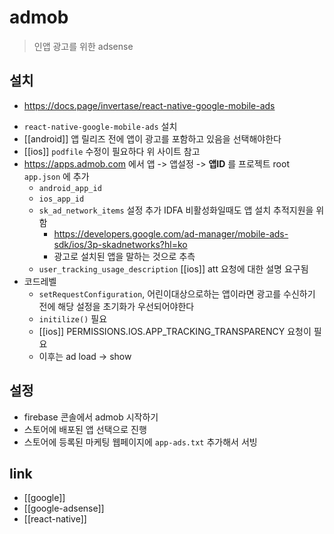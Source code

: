 # admob
> 인앱 광고를 위한 adsense

## 설치
+ https://docs.page/invertase/react-native-google-mobile-ads
- `react-native-google-mobile-ads` 설치
- [[android]] 앱 릴리즈 전에 앱이 광고를 포함하고 있음을 선택해야한다
- [[ios]] `podfile` 수정이 필요하다 위 사이트 참고
- https://apps.admob.com 에서 앱 -> 앱설정 -> **앱ID** 를 프로젝트 root `app.json` 에 추가
  - `android_app_id`
  - `ios_app_id`
  - `sk_ad_network_items` 설정 추가 IDFA 비활성화일때도 앱 설치 추적지원을 위함
    + https://developers.google.com/ad-manager/mobile-ads-sdk/ios/3p-skadnetworks?hl=ko
    - 광고로 설치된 앱을 말하는 것으로 추측
  - `user_tracking_usage_description` [[ios]] att 요청에 대한 설명 요구됨
- 코드레벨
  - `setRequestConfiguration`, 어린이대상으로하는 앱이라면 광고를 수신하기 전에 해당 설정을 초기화가 우선되어야한다
  - `initilize()` 필요
  - [[ios]] PERMISSIONS.IOS.APP_TRACKING_TRANSPARENCY 요청이 필요
  - 이후는 ad load -> show

## 설정
- firebase 콘솔에서 admob 시작하기
- 스토어에 배포된 앱 선택으로 진행
- 스토어에 등록된 마케팅 웹페이지에 `app-ads.txt`  추가해서 서빙

## link
- [[google]]
- [[google-adsense]]
- [[react-native]]
